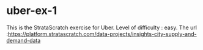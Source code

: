 # uber-ex-1
This is the StrataScratch exercise for Uber. Level of difficulty : easy. The url :https://platform.stratascratch.com/data-projects/insights-city-supply-and-demand-data
